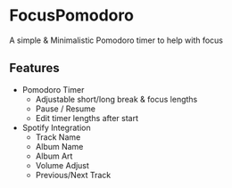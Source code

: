 # FocusPomodoro
A simple & Minimalistic Pomodoro timer to help with focus

## Features
- Pomodoro Timer
    - Adjustable short/long break & focus lengths
    - Pause / Resume
    - Edit timer lengths after start
- Spotify Integration
    - Track Name
    - Album Name
    - Album Art
    - Volume Adjust
    - Previous/Next Track

